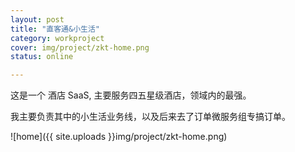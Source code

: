 ```yaml
---
layout: post 
title: "直客通&小生活"
category: workproject
cover: img/project/zkt-home.png
status: online

---
```


这是一个 酒店 SaaS, 主要服务四五星级酒店，领域内的最强。

我主要负责其中的小生活业务线，以及后来去了订单微服务组专搞订单。

![home]({{ site.uploads }}img/project/zkt-home.png)


